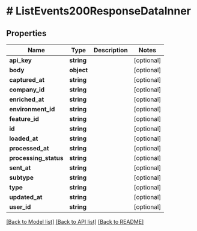 # # ListEvents200ResponseDataInner

## Properties

Name | Type | Description | Notes
------------ | ------------- | ------------- | -------------
**api_key** | **string** |  | [optional]
**body** | **object** |  | [optional]
**captured_at** | **string** |  | [optional]
**company_id** | **string** |  | [optional]
**enriched_at** | **string** |  | [optional]
**environment_id** | **string** |  | [optional]
**feature_id** | **string** |  | [optional]
**id** | **string** |  | [optional]
**loaded_at** | **string** |  | [optional]
**processed_at** | **string** |  | [optional]
**processing_status** | **string** |  | [optional]
**sent_at** | **string** |  | [optional]
**subtype** | **string** |  | [optional]
**type** | **string** |  | [optional]
**updated_at** | **string** |  | [optional]
**user_id** | **string** |  | [optional]

[[Back to Model list]](../../README.md#models) [[Back to API list]](../../README.md#endpoints) [[Back to README]](../../README.md)
